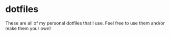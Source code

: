 # dotfiles
These are all of my personal dotfiles that I use.
Feel free to use them and/or make them your own!
